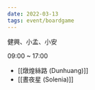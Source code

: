 ```yaml
---
date: 2022-03-13
tags: event/boardgame
---
```


健興、小孟、小安

09:00 ~ 17:00

- [[燉煌絲路 (Dunhuang)]]
- [[晝夜星 (Solenia)]]